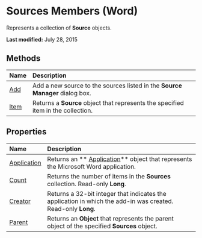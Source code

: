 
# Sources Members (Word)
Represents a collection of  **Source** objects.

 **Last modified:** July 28, 2015


## Methods



|**Name**|**Description**|
|:-----|:-----|
| [Add](638d00ba-ce25-bca7-5c4c-d63f28fd13ac.md)|Add a new source to the sources listed in the  **Source Manager** dialog box.|
| [Item](350313b6-3646-b4ad-44a0-03a276a14bfe.md)|Returns a  **Source** object that represents the specified item in the collection.|

## Properties



|**Name**|**Description**|
|:-----|:-----|
| [Application](ef633771-31ec-2f4d-d594-9859a13785ff.md)|Returns an  ** [Application](d1cf6f8f-4e88-bf01-93b4-90a83f79cb44.md)** object that represents the Microsoft Word application.|
| [Count](06a6f0b3-1591-52b3-fcff-aca4324a80e3.md)|Returns the number of items in the  **Sources** collection. Read-only **Long**.|
| [Creator](1d43b533-d4ed-8fa9-73ce-51050eb78da4.md)|Returns a 32-bit integer that indicates the application in which the add-in was created. Read-only  **Long**.|
| [Parent](878e35af-45ed-19b6-f400-86dfe9740a09.md)|Returns an  **Object** that represents the parent object of the specified **Sources** object.|
